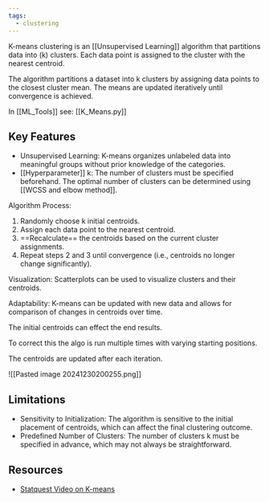 ```yaml
---
tags:
  - clustering
---
```

K-means clustering is an [[Unsupervised Learning]] algorithm that partitions data into (k) clusters. Each data point is assigned to the cluster with the nearest centroid.

The algorithm partitions a dataset into k clusters by assigning data points to the closest cluster mean. The means are updated iteratively until convergence is achieved.

In [[ML_Tools]] see: [[K_Means.py]]
## Key Features

- Unsupervised Learning: K-means organizes unlabeled data into meaningful groups without prior knowledge of the categories.
- [[Hyperparameter]] k: The number of clusters must be specified beforehand. The optimal number of clusters can be determined using [[WCSS and elbow method]].

Algorithm Process:
  1. Randomly choose k initial centroids.
  2. Assign each data point to the nearest centroid.
  3. ==Recalculate== the centroids based on the current cluster assignments.
  4. Repeat steps 2 and 3 until convergence (i.e., centroids no longer change significantly).

Visualization: Scatterplots can be used to visualize clusters and their centroids.

Adaptability: K-means can be updated with new data and allows for comparison of changes in centroids over time.

The initial centroids can effect the end results. 

To correct this the algo is run multiple times with varying starting positions.

The centroids are updated after each iteration.

![[Pasted image 20241230200255.png]]


## Limitations

- Sensitivity to Initialization: The algorithm is sensitive to the initial placement of centroids, which can affect the final clustering outcome.
- Predefined Number of Clusters: The number of clusters k must be specified in advance, which may not always be straightforward.
## Resources
- [Statquest Video on K-means](https://www.youtube.com/watch?v=4b5d3muPQmA)

